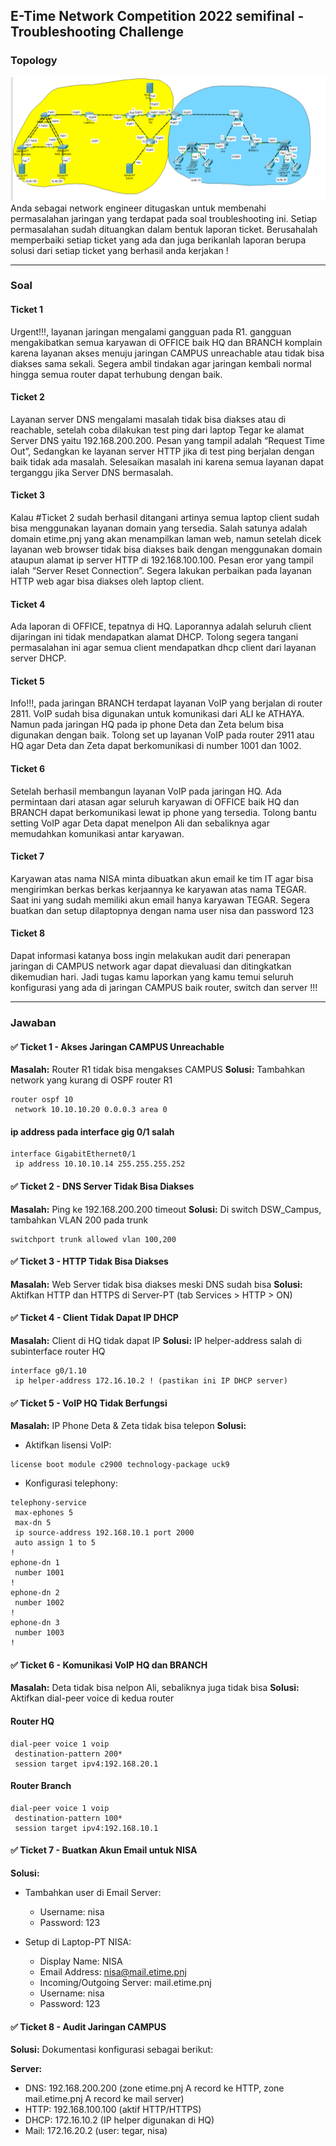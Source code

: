 ## E-Time Network Competition 2022 semifinal - Troubleshooting Challenge
### Topology
![alt text](images/README/image.png)
Anda sebagai network engineer ditugaskan untuk membenahi permasalahan jaringan yang terdapat pada soal troubleshooting ini. Setiap permasalahan sudah dituangkan dalam bentuk laporan ticket. Berusahalah memperbaiki setiap ticket yang ada dan juga berikanlah laporan berupa solusi dari setiap ticket yang berhasil anda kerjakan !

---

### Soal
#### Ticket 1
Urgent!!!, layanan jaringan mengalami gangguan pada R1. gangguan mengakibatkan semua karyawan di OFFICE baik HQ dan BRANCH komplain karena layanan akses menuju jaringan CAMPUS unreachable atau tidak bisa diakses sama sekali. Segera ambil tindakan agar jaringan kembali normal hingga semua router dapat terhubung dengan baik.

#### Ticket 2
Layanan server DNS mengalami masalah tidak bisa diakses atau di reachable, setelah coba dilakukan test ping dari laptop Tegar ke alamat Server DNS yaitu 192.168.200.200. Pesan yang tampil adalah “Request Time Out”, Sedangkan ke layanan server HTTP jika di test ping berjalan dengan baik tidak ada masalah. Selesaikan masalah ini karena semua layanan dapat terganggu jika Server DNS bermasalah.

#### Ticket 3
Kalau #Ticket 2 sudah berhasil ditangani artinya semua laptop client sudah bisa menggunakan layanan domain yang tersedia. Salah satunya adalah domain etime.pnj yang akan menampilkan laman web, namun setelah dicek layanan web browser tidak bisa diakses baik dengan menggunakan domain ataupun alamat ip server HTTP di 192.168.100.100. Pesan eror yang tampil ialah “Server Reset Connection”. Segera lakukan perbaikan pada layanan HTTP web agar bisa diakses oleh laptop client.

#### Ticket 4
Ada laporan di OFFICE, tepatnya di HQ. Laporannya adalah seluruh client dijaringan ini tidak mendapatkan alamat DHCP. Tolong segera tangani permasalahan ini agar semua client mendapatkan dhcp client dari layanan server DHCP.

#### Ticket 5
Info!!!, pada jaringan BRANCH terdapat layanan VoIP yang berjalan di router 2811. VoIP sudah bisa digunakan untuk komunikasi dari ALI ke ATHAYA. Namun pada jaringan HQ pada ip phone Deta dan Zeta belum bisa digunakan dengan baik. Tolong set up layanan VoIP pada router 2911 atau HQ agar Deta dan Zeta dapat berkomunikasi di number 1001 dan 1002.

#### Ticket 6
Setelah berhasil membangun layanan VoIP pada jaringan HQ. Ada permintaan dari atasan agar seluruh karyawan di OFFICE baik HQ dan BRANCH dapat berkomunikasi lewat ip phone yang tersedia. Tolong bantu setting VoIP agar Deta dapat menelpon Ali dan sebaliknya agar memudahkan komunikasi antar karyawan.

#### Ticket 7
Karyawan atas nama NISA minta dibuatkan akun email ke tim IT agar bisa mengirimkan berkas berkas kerjaannya ke karyawan atas nama TEGAR. Saat ini yang sudah memiliki akun email hanya karyawan TEGAR. Segera buatkan dan setup dilaptopnya dengan nama user nisa dan password 123

#### Ticket 8
Dapat informasi katanya boss ingin melakukan audit dari penerapan jaringan di CAMPUS network agar dapat dievaluasi dan ditingkatkan dikemudian hari. Jadi tugas kamu laporkan yang kamu temui seluruh konfigurasi yang ada di jaringan CAMPUS baik router, switch dan server !!!

---

### Jawaban
#### ✅ Ticket 1 - Akses Jaringan CAMPUS Unreachable

**Masalah:** Router R1 tidak bisa mengakses CAMPUS
**Solusi:** Tambahkan network yang kurang di OSPF router R1

```
router ospf 10
 network 10.10.10.20 0.0.0.3 area 0
```

#### ip address pada interface gig 0/1 salah
```
interface GigabitEthernet0/1
 ip address 10.10.10.14 255.255.255.252
```

#### ✅ Ticket 2 - DNS Server Tidak Bisa Diakses

**Masalah:** Ping ke 192.168.200.200 timeout
**Solusi:** Di switch DSW\_Campus, tambahkan VLAN 200 pada trunk

```
switchport trunk allowed vlan 100,200
```

#### ✅ Ticket 3 - HTTP Tidak Bisa Diakses

**Masalah:** Web Server tidak bisa diakses meski DNS sudah bisa
**Solusi:** Aktifkan HTTP dan HTTPS di Server-PT (tab Services > HTTP > ON)

#### ✅ Ticket 4 - Client Tidak Dapat IP DHCP

**Masalah:** Client di HQ tidak dapat IP
**Solusi:** IP helper-address salah di subinterface router HQ

```
interface g0/1.10
 ip helper-address 172.16.10.2 ! (pastikan ini IP DHCP server)
```

#### ✅ Ticket 5 - VoIP HQ Tidak Berfungsi

**Masalah:** IP Phone Deta & Zeta tidak bisa telepon
**Solusi:**

* Aktifkan lisensi VoIP:

```
license boot module c2900 technology-package uck9
```

* Konfigurasi telephony:

```
telephony-service
 max-ephones 5
 max-dn 5
 ip source-address 192.168.10.1 port 2000
 auto assign 1 to 5
!
ephone-dn 1
 number 1001
!
ephone-dn 2
 number 1002
!
ephone-dn 3
 number 1003
!
```

#### ✅ Ticket 6 - Komunikasi VoIP HQ dan BRANCH

**Masalah:** Deta tidak bisa nelpon Ali, sebaliknya juga tidak bisa
**Solusi:** Aktifkan dial-peer voice di kedua router

#### Router HQ
```
dial-peer voice 1 voip
 destination-pattern 200*
 session target ipv4:192.168.20.1
```

#### Router Branch
```
dial-peer voice 1 voip
 destination-pattern 100*
 session target ipv4:192.168.10.1
```

#### ✅ Ticket 7 - Buatkan Akun Email untuk NISA

**Solusi:**

* Tambahkan user di Email Server:

  * Username: nisa
  * Password: 123
* Setup di Laptop-PT NISA:

  * Display Name: NISA
  * Email Address: [nisa@mail.etime.pnj](mailto:nisa@mail.etime.pnj)
  * Incoming/Outgoing Server: mail.etime.pnj
  * Username: nisa
  * Password: 123

#### ✅ Ticket 8 - Audit Jaringan CAMPUS

**Solusi:** Dokumentasi konfigurasi sebagai berikut:

**Server:**

* DNS: 192.168.200.200 (zone etime.pnj A record ke HTTP, zone mail.etime.pnj A record ke mail server)
* HTTP: 192.168.100.100 (aktif HTTP/HTTPS)
* DHCP: 172.16.10.2 (IP helper digunakan di HQ)
* Mail: 172.16.20.2 (user: tegar, nisa)
